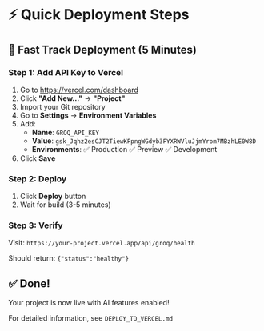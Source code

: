 # ⚡ Quick Deployment Steps

## 🎯 Fast Track Deployment (5 Minutes)

### Step 1: Add API Key to Vercel
1. Go to https://vercel.com/dashboard
2. Click **"Add New..."** → **"Project"**
3. Import your Git repository
4. Go to **Settings** → **Environment Variables**
5. Add:
   - **Name**: `GROQ_API_KEY`
   - **Value**: `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`
   - **Environments**: ✅ Production ✅ Preview ✅ Development
6. Click **Save**

### Step 2: Deploy
1. Click **Deploy** button
2. Wait for build (3-5 minutes)

### Step 3: Verify
Visit: `https://your-project.vercel.app/api/groq/health`

Should return: `{"status":"healthy"}`

## ✅ Done!

Your project is now live with AI features enabled!

For detailed information, see `DEPLOY_TO_VERCEL.md`

